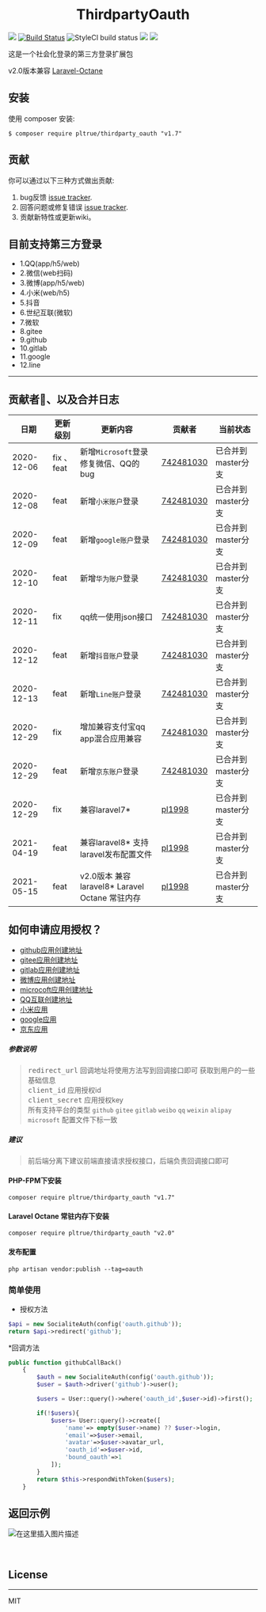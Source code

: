 <h1 align="center">ThirdpartyOauth</h1>

<p align="center">

<a href="https://packagist.org/packages/pltrue/thirdparty_oauth"><img src="https://img.shields.io/badge/license-MIT-green" /></a> 
[![Build Status](https://travis-ci.org/pl1998/thirdparty_oauth.svg?branch=master)](https://travis-ci.org/pl1998/thirdparty_oauth)
![StyleCI build status](https://github.styleci.io/repos/295677202/shield)
<a href="https://packagist.org/packages/pltrue/thirdparty_oauth"><img src="https://img.shields.io/badge/php-v7.0+-blue" /></a> 
<a href="https://packagist.org/packages/pltrue/thirdparty_oauth"><img src="https://img.shields.io/badge/downloads-37-brightgreen" /></a> 
</p>


<p>这是一个社会化登录的第三方登录扩展包 </p>

v2.0版本兼容 [Laravel-Octane](https://github.com/laravel/octane)




## 安装

使用 composer 安装: 

```shell
$ composer require pltrue/thirdparty_oauth "v1.7"
```

## 贡献
你可以通过以下三种方式做出贡献:

1. bug反馈   [issue tracker](https://github.com/pl1998/thirdparty_oauth/issues).
2. 回答问题或修复错误 [issue tracker](https://github.com/pl1998/thirdparty_oauth/issues).
3. 贡献新特性或更新wiki。

## 目前支持第三方登录

 * 1.QQ(app/h5/web)
 * 2.微信(web扫码)
 * 3.微博(app/h5/web)
 * 4.小米(web/h5)
 * 5.抖音
 * 6.世纪互联(微软)
 * 7.微软
 * 8.gitee
 * 9.github
 * 10.gitlab
 * 11.google
 * 12.line

<hr>


## 贡献者🎉、以及合并日志

| 日期   | 更新级别 | 更新内容      | 贡献者 | 当前状态 |
| ------| -------- | --------- | ---- | ---- |
| 2020-12-06|   fix 、feat   | 新增`Microsoft`登录 修复微信、QQ的bug   | [742481030](https://github.com/742481030)     | 已合并到master分支     |
| 2020-12-08|   feat         | 新增`小米账户`登录    | [742481030](https://github.com/742481030)  | 已合并到master分支     |
| 2020-12-09|   feat         | 新增`google账户`登录    | [742481030](https://github.com/742481030)  | 已合并到master分支     |
| 2020-12-10|   feat         | 新增`华为账户`登录    | [742481030](https://github.com/742481030)  | 已合并到master分支     |
| 2020-12-11|   fix         | qq统一使用json接口    | [742481030](https://github.com/742481030)  | 已合并到master分支     |
| 2020-12-12|   feat         | 新增`抖音账户`登录    | [742481030](https://github.com/742481030)  | 已合并到master分支     |
| 2020-12-13|   feat         | 新增`Line账户`登录    | [742481030](https://github.com/742481030)  | 已合并到master分支     |
| 2020-12-29|   fix         | 增加兼容支付宝qq app混合应用兼容   | [742481030](https://github.com/742481030)  | 已合并到master分支     |
| 2020-12-29|   feat         | 新增`京东账户`登录    | [742481030](https://github.com/742481030)  | 已合并到master分支     |
| 2020-12-29|   fix          | 兼容laravel7*    | [pl1998](https://github.com/pl1998)  | 已合并到master分支     |
| 2021-04-19|   feat          | 兼容laravel8* 支持laravel发布配置文件   | [pl1998](https://github.com/pl1998)  | 已合并到master分支     |
| 2021-05-15|   feat          | v2.0版本 兼容laravel8* Laravel Octane 常驻内存   | [pl1998](https://github.com/pl1998)  | 已合并到master分支     |


## 如何申请应用授权？
   * [github应用创建地址](https://github.com/settings/developers)
   * [gitee应用创建地址](https://gitee.com/oauth/applications)
   * [gitlab应用创建地址](https://gitlab.com/oauth/applications)
   * [微博应用创建地址](https://open.weibo.com/)
   * [microcoft应用创建地址](https://azure.com/)
   * [QQ互联创建地址](https://connect.qq.com/index.html)
   * [小米应用](https://dev.mi.com/console/)
   * [google应用](https://console.developers.google.com)
   * [京东应用](https://jos.jd.com/)
   

##### 参数说明 

>   <kbd>redirect_url</kbd>   回调地址将使用方法写到回调接口即可 获取到用户的一些基础信息 <br/>
>   <kbd>client_id</kbd>     应用授权id <br/>
>   <kbd>client_secret</kbd>  应用授权key <br/>
>    所有支持平台的类型 `github` `gitee` `gitlab` `weibo` `qq` `weixin` `alipay` `microsoft` 配置文件下标一致



##### 建议

> 前后端分离下建议前端直接请求授权接口，后端负责回调接口即可

#### PHP-FPM下安装
```shell script
composer require pltrue/thirdparty_oauth "v1.7"
```
#### Laravel Octane  常驻内存下安装
```shell script
composer require pltrue/thirdparty_oauth "v2.0"
```
#### 发布配置

```shell script
php artisan vendor:publish --tag=oauth 
```

### 简单使用

   * 授权方法
````php
$api = new SocialiteAuth(config('oauth.github'));
return $api->redirect('github');

````
   *回调方法

```php
public function githubCallBack()
    {
        $auth = new SocialiteAuth(config('oauth.github'));
        $user = $auth->driver('github')->user();

        $users = User::query()->where('oauth_id',$user->id)->first();

        if(!$users){
            $users= User::query()->create([
                'name'=> empty($user->name) ?? $user->login,
                'email'=>$user->email,
                'avatar'=>$user->avatar_url,
                'oauth_id'=>$user->id,
                'bound_oauth'=>1
            ]);
        }
        return $this->respondWithToken($users);
    }
```

## 返回示例

![在这里插入图片描述](https://img-blog.csdnimg.cn/20210115174351473.png?x-oss-process=image/watermark,type_ZmFuZ3poZW5naGVpdGk,shadow_10,text_aHR0cHM6Ly9ibG9nLmNzZG4ubmV0L3FxXzQyMDMyMTE3,size_16,color_FFFFFF,t_70#pic_center)

<br/>

## License
<hr>
MIT

